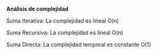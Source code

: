 **Análisis de complejidad**

Suma Iterativa: La complejidad es lineal O(n)

Suma Recursiva: La complejidad es lineal O(n)

Suma Directa: La complejidad temporal es constante O(1)
